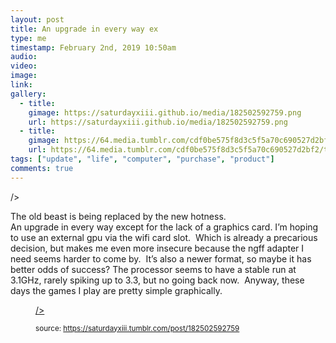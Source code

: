 ```yaml
---
layout: post
title: An upgrade in every way ex
type: me
timestamp: February 2nd, 2019 10:50am
audio: 
video: 
image: 
link: 
gallery:
  - title: 
    gimage: https://saturdayxiii.github.io/media/182502592759.png
    url: https://saturdayxiii.github.io/media/182502592759.png
  - title: 
    gimage: https://64.media.tumblr.com/cdf0be575f8d3c5f5a70c690527d2bf2/tumblr_inline_pmb8811Zz51rnrp45_540.png
    url: https://64.media.tumblr.com/cdf0be575f8d3c5f5a70c690527d2bf2/tumblr_inline_pmb8811Zz51rnrp45_540.png
tags: ["update", "life", "computer", "purchase", "product"]
comments: true
---
```

/>

The old beast is being replaced by the new hotness.
<br/>
An upgrade in every way except for the lack of a graphics card.
I’m hoping to use an external gpu via the wifi card slot.  Which is already a precarious decision, but makes me even more insecure because the ngff adapter I need seems harder to come by.  It’s also a newer format, so maybe it has better odds of success?
The processor seems to have a stable run at 3.1GHz, rarely spiking up to 3.3, but no going back now.  Anyway, these days the games I play are pretty simple graphically.
<figure data-orig-width="1757" data-orig-height="743" class="tmblr-full"><a href="https://66.media.tumblr.com/cdf0be575f8d3c5f5a70c690527d2bf2/tumblr_inline_pmb8811Zz51rnrp45_1280.png" target="_blank">/></a> 
  
<small>source: https://saturdayxiii.tumblr.com/post/182502592759</small>